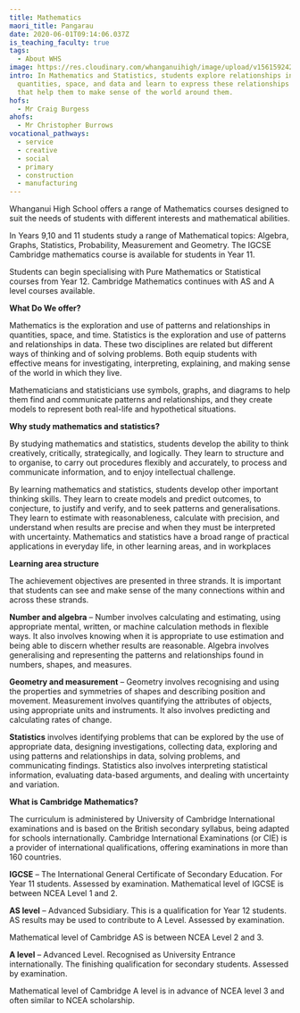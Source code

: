 ```yaml
---
title: Mathematics
maori_title: Pangarau
date: 2020-06-01T09:14:06.037Z
is_teaching_faculty: true
tags:
  - About WHS
image: https://res.cloudinary.com/whanganuihigh/image/upload/v1561592425/faculties/Maths_-_combined.jpg
intro: In Mathematics and Statistics, students explore relationships in
  quantities, space, and data and learn to express these relationships in ways
  that help them to make sense of the world around them.
hofs:
  - Mr Craig Burgess
ahofs:
  - Mr Christopher Burrows
vocational_pathways:
  - service
  - creative
  - social
  - primary
  - construction
  - manufacturing
---
```

Whanganui High School offers a range of Mathematics courses designed to suit the needs of students with different interests and mathematical abilities.

In Years 9,10 and 11 students study a range of Mathematical topics: Algebra, Graphs, Statistics, Probability, Measurement and Geometry. The IGCSE Cambridge mathematics course is available for students in Year 11.

Students can begin specialising with Pure Mathematics or Statistical courses from Year 12. Cambridge Mathematics continues with AS and A level courses available.

**What Do We offer?**

Mathematics is the exploration and use of patterns and relationships in quantities, space, and time. Statistics is the exploration and use of patterns and relationships in data. These two disciplines are related but different ways of thinking and of solving problems. Both equip students with effective means for investigating, interpreting, explaining, and making sense of the world in which they live.

Mathematicians and statisticians use symbols, graphs, and diagrams to help them find and communicate patterns and relationships, and they create models to represent both real-life and hypothetical situations.



**Why study mathematics and statistics?**

By studying mathematics and statistics, students develop the ability to think creatively, critically, strategically, and logically. They learn to structure and to organise, to carry out procedures flexibly and accurately, to process and communicate information, and to enjoy intellectual challenge.

By learning mathematics and statistics, students develop other important thinking skills. They learn to create models and predict outcomes, to conjecture, to justify and verify, and to seek patterns and generalisations. They learn to estimate with reasonableness, calculate with precision, and understand when results are precise and when they must be interpreted with uncertainty. Mathematics and statistics have a broad range of practical applications in everyday life, in other learning areas, and in workplaces

**Learning area structure**

The achievement objectives are presented in three strands. It is important that students can see and make sense of the many connections within and across these strands.

**Number and algebra** – Number involves calculating and estimating, using appropriate mental, written, or machine calculation methods in flexible ways. It also involves knowing when it is appropriate to use estimation and being able to discern whether results are reasonable. Algebra involves generalising and representing the patterns and relationships found in numbers, shapes, and measures.

**Geometry and measurement** – Geometry involves recognising and using the properties and symmetries of shapes and describing position and movement. Measurement involves quantifying the attributes of objects, using appropriate units and instruments. It also involves predicting and calculating rates of change.

**Statistics** involves identifying problems that can be explored by the use of appropriate data, designing investigations, collecting data, exploring and using patterns and relationships in data, solving problems, and communicating findings. Statistics also involves interpreting statistical information, evaluating data-based arguments, and dealing with uncertainty and variation.



**What is Cambridge Mathematics?**

The curriculum is administered by University of Cambridge International examinations and is based on the British secondary syllabus, being adapted for schools internationally. Cambridge International Examinations (or CIE) is a provider of international qualifications, offering examinations in more than 160 countries.

**IGCSE** – The International General Certificate of Secondary Education. For Year 11 students. Assessed by examination. Mathematical level of IGCSE is between NCEA Level 1 and 2.

**AS level** – Advanced Subsidiary. This is a qualification for Year 12 students. AS results may be used to contribute to A Level. Assessed by examination.

Mathematical level of Cambridge AS is between NCEA Level 2 and 3.

**A level** – Advanced Level. Recognised as University Entrance internationally. The finishing qualification for secondary students. Assessed by examination.

Mathematical level of Cambridge A level is in advance of NCEA level 3 and often similar to NCEA scholarship.